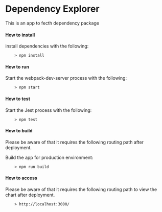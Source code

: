 # Dependency Explorer

This is an app to fecth dependency package


#### How to install #####
install dependencies with the following:

```
	> npm install
```


#### How to run #####
Start the webpack-dev-server process with the following:

```
	> npm start
```


#### How to test #####
Start the Jest process with the following:

```
	> npm test
```


#### How to build #####
Please be aware of that it requires the following routing path after deployment.

Build the app for production environment:

```
	> npm run build
```


#### How to access #####
Please be aware of that it requires the following routing path to view the chart after deployment.

```
	> http://localhost:3000/
```
